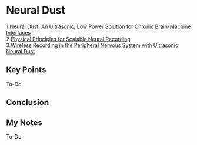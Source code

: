 # Neural Dust

1.[Neural Dust: An Ultrasonic, Low Power Solution for Chronic Brain-Machine Interfaces][2] <br />
2.[Physical Principles for Scalable Neural Recording][1] <br />
3.[Wireless Recording in the Peripheral Nervous System with Ultrasonic Neural Dust][3] <br />

## Key Points

To-Do

## Conclusion

## My Notes

To-Do

[1]: https://www.frontiersin.org/articles/10.3389/fncom.2013.00137/full
[2]: https://arxiv.org/abs/1307.2196
[3]: https://www.cell.com/neuron/fulltext/S0896-6273(16)30344-0
